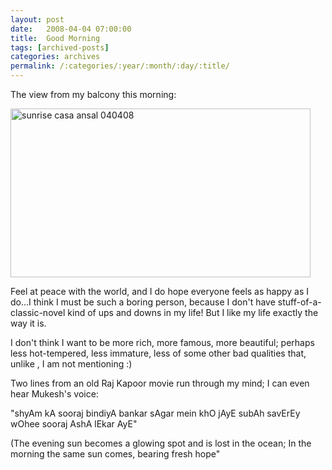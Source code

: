 ```yaml
---
layout: post
date:	2008-04-04 07:00:00
title:  Good Morning
tags: [archived-posts]
categories: archives
permalink: /:categories/:year/:month/:day/:title/
---
```

The view from my balcony this morning:


<a href="http://www.flickr.com/photos/24692687@N05/2385802431/" title="sunrise casa ansal 040408 by idesmarch08, on Flickr"><img src="http://farm3.static.flickr.com/2351/2385802431_4d34552988_o.jpg" width="480" height="270" alt="sunrise casa ansal 040408" /></a>


Feel at peace with the world, and I do hope everyone feels as happy as I do...I think I must be such a boring person, because I don't have stuff-of-a-classic-novel kind of ups and downs in my life! But I like my life exactly the way it is. 

I don't think I want to be more rich, more famous, more beautiful; perhaps less hot-tempered, less immature, less of some other bad qualities that, unlike <LJ user="kshah">, I am not mentioning :)


Two lines from an old Raj Kapoor movie run through my mind; I can even hear Mukesh's voice:

"shyAm kA sooraj bindiyA bankar sAgar mein khO jAyE
subAh savErEy wOhee sooraj AshA lEkar AyE"

(The evening sun becomes a glowing spot and is lost in the ocean;
In the morning the same sun comes, bearing fresh hope"
